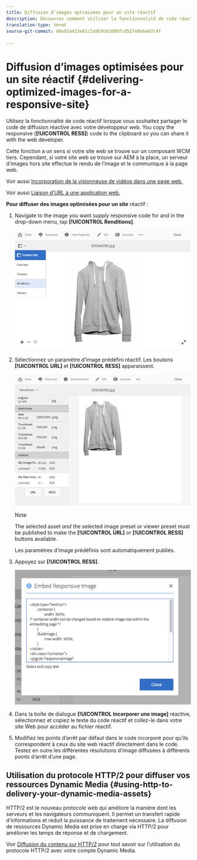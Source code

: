 ```yaml
---
title: Diffusion d’images optimisées pour un site réactif
description: Découvrez comment utiliser la fonctionnalité de code réactif pour diffuser des images optimisées.
translation-type: tm+mt
source-git-commit: d6e92a433e61c2a959c62080fcd52fe0ebe67c4f

---
```



# Diffusion d’images optimisées pour un site réactif {#delivering-optimized-images-for-a-responsive-site}

Utilisez la fonctionnalité de code réactif lorsque vous souhaitez partager le code de diffusion réactive avec votre développeur web. You copy the responsive (**[!UICONTROL RESS]**) code to the clipboard so you can share it with the web developer.

Cette fonction a un sens si votre site web se trouve sur un composant WCM tiers. Cependant, si votre site web se trouve sur AEM à la place, un serveur d’images hors site effectue le rendu de l’image et le communique à la page web.

Voir aussi [Incorporation de la visionneuse de vidéos dans une page web.](embed-code.md)

Voir aussi [Liaison d’URL à une application web.](linking-urls-to-yourwebapplication.md)

**Pour diffuser des images optimisées pour un site** réactif :

1. Navigate to the image you want supply responsive code for and in the drop-down menu, tap **[!UICONTROL Renditions]**.

   ![chlimage_1-408](assets/chlimage_1-408.png)

1. Sélectionnez un paramètre d’image prédéfini réactif. Les boutons **[!UICONTROL URL]** et **[!UICONTROL RESS]** apparaissent.

   ![chlimage_1-409](assets/chlimage_1-409.png)

   >[!NOTE]
   >
   >The selected asset *and* the selected image preset or viewer preset must be published to make the **[!UICONTROL URL]** or **[!UICONTROL RESS]** buttons available.
   >
   >Les paramètres d’image prédéfinis sont automatiquement publiés.

1. Appuyez sur **[!UICONTROL RESS]**.

   ![chlimage_1-410](assets/chlimage_1-410.png)

1. Dans la boîte de dialogue **[!UICONTROL Incorporer une image]** réactive, sélectionnez et copiez le texte du code réactif et collez-le dans votre site Web pour accéder au fichier réactif.
1. Modifiez les points d’arrêt par défaut dans le code incorporé pour qu’ils correspondent à ceux du site web réactif directement dans le code. Testez en outre les différentes résolutions d’image diffusées à différents points d’arrêt d’une page.

## Utilisation du protocole HTTP/2 pour diffuser vos ressources Dynamic Media {#using-http-to-delivery-your-dynamic-media-assets}

HTTP/2 est le nouveau protocole web qui améliore la manière dont les serveurs et les navigateurs communiquent. Il permet un transfert rapide d’informations et réduit la puissance de traitement nécessaire. La diffusion de ressources Dynamic Media est prise en charge via HTTP/2 pour améliorer les temps de réponse et de chargement.

Voir [Diffusion du contenu sur HTTP/2](http2faq.md) pour tout savoir sur l’utilisation du protocole HTTP/2 avec votre compte Dynamic Media.
